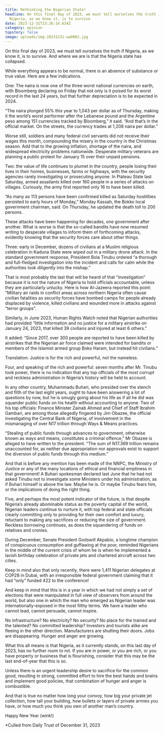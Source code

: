 ```yaml
---
title: Rethinking the Nigerian State!
headline: On this final day of 2023, we must tell ourselves the truth if
  Nigeria, as we know it, is to survive
date: 2023-12-31T23:26:14.634Z
category: opinion
topstory: false
image: uploads/img-20231231-wa0002.jpg
---
```

On this final day of 2023, we must tell ourselves the truth if Nigeria, as we know it, is to survive.  And where we are is that the Nigeria state has collapsed. 



While everything appears to be normal, there is an absence of substance or true value.  Here are a few indications.



One: The naira is now one of the three worst national currencies on earth, with Bloomberg declaring on Friday that not only is it poised for its worst record in the last 24 years, but that further depreciation is to be expected in 2024.



“The naira plunged 55% this year to 1,043 per dollar as of Thursday, making it the world’s worst performer after the Lebanese pound and the Argentine peso among 151 currencies tracked by Bloomberg,” it said.  “And that’s in the official market. On the streets, the currency trades at 1,208 naira per dollar.”



Worse still, soldiers and many federal civil servants did not receive their wages this month, compounding the misery in the country in the Christmas season.  Add that to the growing inflation, shortage of the naira, and widespread electricity problems nationwide.  Desperate military veterans are planning a public protest for January 15 over their unpaid pensions.



Two: the value of life continues to plumet in the country, people losing their lives in their homes, businesses, farms or highways, with the security agencies rarely investigating or prosecuting anyone.   In Plateau State last Saturday, armed assailants killed over 160 people in a series of attacks on villages.  Curiously, the army first reported only 16 to have been killed.



“As many as 113 persons have been confirmed killed as Saturday hostilities persisted to early hours of Monday,” Monday Kassah, the Bokko local government chairman, said.  On Thursday, he updated the death toll to 200 persons.



These attacks have been happening for decades, one government after another.  What is worse is that the so-called bandits have now resumed writing to desperate villages to inform them of forthcoming attacks, evidently knowing that the security forces care about other things.



Three: early in December, dozens of civilians at a Muslim religious celebration in Kaduna State were wiped out in a military drone attack.  In the standard government response, President Bola Tinubu ordered “a thorough and full-fledged investigation into the incident and calls for calm while the authorities look diligently into the mishap.”



That is most probably the last that will be heard of that “investigation” because it is not the nature of Nigeria to hold officials accountable, unless they are particularly unlucky.  Here is how Al-Jazeera reported this point: “Military air raids in conflict areas across northern Nigeria often cause civilian fatalities as security forces have bombed camps for people already displaced by violence, killed civilians and wounded more in attacks against “terror groups”.



Similarly, in June 2023, Human Rights Watch noted that Nigerian authorities had provided “little information and no justice for a military airstrike on January 24, 2023, that killed 39 civilians and injured at least 6 others.”



It added: “Since 2017, over 300 people are reported to have been killed by airstrikes that the Nigerian air force claimed were intended for bandits or members of the Islamist armed group Boko Haram, but instead hit civilians.”



Translation: Justice is for the rich and powerful, not the nameless.



Four, and speaking of the rich and powerful: seven months after Mr. Tinubu took power, there is no indication that any top officials of the most corrupt and reckless administration in Nigeria’s history will be held to account.



In any other country, Muhammadu Buhari, who presided over the stench and filth of the last eight years, ought to have been answering a lot of questions by now, but he is smugly going about his life as if all he did was squander public funds on his health without accounting to anyone.  Two of his top officials: Finance Minister Zainab Ahmed and Chief of Staff Ibrahim Gambari, are among those allegedly fingered by Jim Obazee, the official investigating the Central Bank of Nigeria, of involvement in the mismanaging of over N17 trillion through Ways & Means practices.



“Stealing of public funds through advances to government, otherwise known as ways and means, constitutes a criminal offence,” Mr Obazee is alleged to have written to the president.  “The sum of N17.369 trillion remains unaccounted for, as neither due appropriation nor approvals exist to support the diversion of public funds through this medium.”



And that is before any mention has been made of the NNPC, the Ministry of Justice or any of the many locations of ethical and financial emptiness in that government!  A Buhari spokesman declared last June that he had not asked Tinubu not to investigate some Ministers under his administration, as if Buhari himself is above the law.  Maybe he is.  Or maybe Tinubu fears him, or the implications of doing the right thing.



Five, and perhaps the most potent indicator of the future, is that despite Nigeria’s already abominable status as the poverty capital of the world, Nigerian leaders continue to nurture it, with top federal and state officials clearly committing only to providing for their own comfort and luxury, reluctant to making any sacrifices or reducing the size of government.  Reckless borrowing continues, as does the squandering of funds on relatives and cronies.



During December, Senate President Godswill Akpabio, a longtime champion of conspicuous consumption and guffawing at the poor, reminded Nigerians in the middle of the current crisis of whom he is when he implemented a lavish birthday celebration of private jets and chartered aircraft across two cities.



Keep in mind also that only recently, there were 1,411 Nigerian delegates at COP28 in Dubai, with an irresponsible federal government claiming that it had “only” funded 422 to the conference!



And keep in mind that this is in a year in which we had not simply a set of elections that were manipulated in full view of observers from around the world, but also one in which the man who emerged as Nigerian leader was internationally-exposed in the most filthy terms.  We have a leader who cannot lead, cannot persuade, cannot inspire.



No infrastructure?  No electricity?  No security?  No place for the trained and the talented?  No committed leadership?  Investors and tourists alike are fleeing in the other direction.  Manufacturers are shutting their doors.  Jobs are disappearing.  Hunger and anger are growing.



What this all means is that Nigeria, as it currently stands, on this last day of 2023, has no further room to rot.  If you are in power, or you are rich, or you have property or business that is flourishing, consider that this may be the last end-of-year that this is so.



Unless there is an urgent leadership desire to sacrifice for the common good, resulting in strong, committed effort to hire the best hands and brains and implement good policies, that combination of hunger and anger is combustible.



And that is true no matter how long your convoy, how big your private jet collection, how tall your building, how bullets or layers of private armies you have, or how much you think you own of another man’s country.



Happy New Year (wink!)



\*Culled from Daily Trust of December 31, 2023